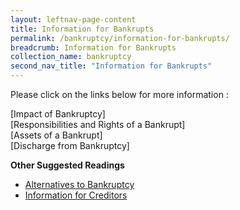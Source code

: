 ```yaml
---
layout: leftnav-page-content
title: Information for Bankrupts
permalink: /bankruptcy/information-for-bankrupts/
breadcrumb: Information for Bankrupts
collection_name: bankruptcy
second_nav_title: "Information for Bankrupts"
---
```

Please click on the links below for more information :

[Impact of Bankruptcy] <br> 
[Responsibilities and Rights of a Bankrupt] <br>
[Assets of a Bankrupt] <br> 
[Discharge from Bankruptcy] <br>

<b>Other Suggested Readings </b>
* [Alternatives to Bankruptcy](/bankruptcy/alternatives-to-bankruptcy/)
* [Information for Creditors](/bankruptcy/information-for-stakeholders/information-for-creditors/)
